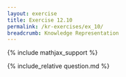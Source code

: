 ```yaml
---
layout: exercise
title: Exercise 12.10
permalink: /kr-exercises/ex_10/
breadcrumb: Knowledge Representation
---
```


{% include mathjax_support %}

<div><i class="arrow-up loader" data-chapter="kr-exercises" data-exercise="ex_10" data-rating="0"></i></div>
{% include_relative question.md %}
